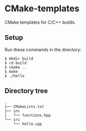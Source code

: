 # CMake-templates
CMake templates for C/C++ builds.

## Setup
Run these commands in the directory:
```
$ mkdir build
$ cd build
$ cmake ..
$ make
$ ./hello
```


## Directory tree
```
.
├── CMakeLists.txt
├── inc
│   └── functions.hpp
└── src
    └── hello.cpp
```


